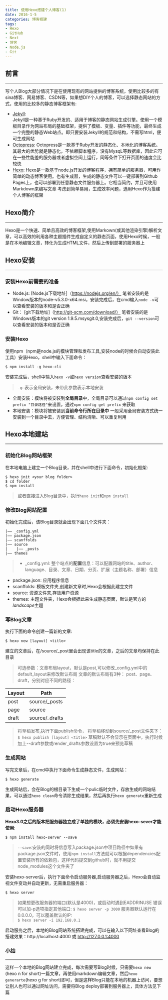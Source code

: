 ```yaml
---
title: 使用Hexo搭建个人博客(1)
date: 2016-1-5
categories: 博客搭建
tags: 
- Hexo 
- GitHub 
- Next 
- 博客 
- Node.js
- Git
---
```


## 前言
***

写个人Blog大部分情况下是在使用现有的网站提供的博客系统，使用比较多的有sina博客、网易博客、CSDN等，如果想DIY个人的博客，可以选择静态网站的方式，使用的比较多的静态博客框架有:
- [Jekyll](http://jekyll.bootcss.com/):  
Jekyll是一种基于Ruby开发的、适用于博客的静态网站生成引擎。使用一个模板目录作为网站布局的基础框架，提供了模板、变量、插件等功能，最终生成一个完整的静态Web站点。即只要安装Jekyll的规范和结构，不需写html，便可生成网站
- [Octopress](http://octopress.org/):
Octopress是一款基于Ruby开发的静态化、本地化的博客系统。其最大的优势就是静态化，不依赖脚本程序，没有MysqL等数据库，因此它可在一些性能差的服务器或者虚拟空间上运行，同等条件下打开页面的速度会比较快 
- [Hexo](https://hexo.io/):
Hexo是一款基于node.js开发的博客程序，拥有简单的服务器，可用作简单的动态博客使用。也有生成器，生成的静态文件可以一键部署到Github Pages上，也可以部署到任意静态文件服务器上。它相当简约，并且可使用Markdown来编写文章
考虑到简单易用，生成效率问题，选用Hexo作为搭建个人博客的框架

<!--more-->

## Hexo简介
***
Hexo是一个快速、简单且高效的博客框架,使用Markown(或其他渲染引擎)解析文章，可以高效的利用各种主题插件生成自定义的静态页面，使用Hexo时候，一般是在本地编辑文章，转化为生成HTML文件，然后上传到部署的服务器上

## Hexo安装
***
### 安装Hexo前需要的准备

- Node.js: 
[Node.js下载地址]（https://nodejs.org/en/）
笔者安装的是Window版本的node-v5.3.0-x64.msi，安装完成后，在cmd输入`node -v`可以查看安装的版本和是否正确
- Git：
[git下载地址]（http://git-scm.com/download/）
笔者安装的是Windows版本的git version 1.9.5.msysgit.0,安装完成后，`git --version`可以查看安装的版本和是否正确

### 安装Hexo

使用npm（npm是node.js的模块管理和发布工具,安装node的时候会自动安装此工具）安装Hexo，shell中输入下面命令：

    $ npm install -g hexo-cli

安装完成后，shell中输入`hexo -v`或`hexo version`查看安装的版本

> `-g`: 表示全局安装，未带此参数表示本地安装
- 全局安装：模块将被安装到**全局目录**中，全局目录可以通过`npm config set prefix "目录路径"`来设置，通过`npm config get prefix` 来获取
- 本地安装：模块将被安装到**当前命令行所在目录中**
一般采用全局安装方式统一安装到一个目录中去，方便管理、结构清晰、可以重复利用

## Hexo本地建站
***
### 初始化Blog网站框架

在本地电脑上建立一个Blog目录，并在shell中进行下面命令，初始化框架:

    $ hexo init <your blog folder>
    $ cd folder
    $ npm install
    
> 或者直接进入Blog目录中，执行`hexo init`和`npm install`

### 修改Blog网站配置

初始化完成后，该Blog目录就会出现下面几个文件夹：

    |—— _config.yml
    |—— package.json
    |—— scanffolds
    |—— source
    |    |—— _posts
    |—— themes
    
> - _config.yml:
整个站点的**配置**信息：可以配置网站的title、author、language、目录、文章、日期、分页、扩展（主题名称、部署）信息
- package.json: 应用程序信息
- scanffolds: 模板文件夹,创建新文章时,Hexo会根据此建立文件
- source: 资源文件夹,存放用户资源
- themes: 主题文件夹，Hexo会根据此来生成静态页面，默认是官方的*landscape*主题

### 写Blog文章
执行下面的命令创建一篇新的文章:

    $ hexo new [layout] <title>

建立的文章后，在/source/_post里会出现该title的文章，之后的文章均保持在此目录

> 可选参数：文章布局layout，默认是post,可以修改_config.yml中的default_layout来修改默认布局
> 文章的默认布局有3种： post、page、draft，分别对应不同的路径：

Layout |    Path       
  --   |     --       
 post  | source/_posts  
 page  | source         
 draft | source/_drafts 
 
> 将草稿发布,执行下面publish命令， 将草稿移动到source/_post文件夹下：
> `$ hexo publish [layout] <title>`
> 草稿默认不会显示在页面中，执行时候加上--draft参数或render_drafts参数设置为true来预览草稿

### 生成网站

写完文章后，在cmd中执行下面命令生成静态文件，生成网站：

    $ hexo generate
 
生成网站后，会在Blog的根目录下生成一个pulic临时文件，存放生成的网站结果，可以通过`hexo clean`命令清除生成结果，然后再执行`hexo generate`重新生成

### 启动Hexo服务器

**Hexo3.0之后的版本把服务器独立成了单独的模块，必须先安装hexo-sever才能使用**:

    $ npm install hexo-server --save

> `--save`:安装的同时将信息写入package.json中项目路径中如果有package.json文件时，使用`npm install`方法就可以根据dependencies配置安装所有的依赖包，这样代码提交到github时，就不用提交node_modules这个文件夹了

安装hexo-server后，执行下面命令启动服务器,启动服务器之后，Hexo会自动监视文件变动并自动更新，无需重启服务器：

    $ hexo server

> 如果想更改服务器的端口(默认是4000)，或启动时遇到EADDRINUSE 错误可以加-p选项指定其他端口:
> `$ hexo server -p 3000`
> 服务器默认运行在0.0.0.0，可以覆盖默认的IP:  
> `$ hexo server -i 192.168.0.1`

启动服务之后，本地的Blog网站系统搭建完成，可以在输入以下网址查看Blog的搭建效果：http://localhost:4000 或 http://127.0.0.1:4000

### 小结
***
这样一个本地的Blog网站建立完成，每次需要写Blog时候，只需要`hexo new` (hexo n for short)一篇文章，再使用markdown编辑文章，然后`hexo generarte`(hexo g for short)即可，但是这样Blog只能在本地的机器上访问，要想让别人也可以通过网址访问，需要将Blog deploy部署到服务器上，具体方法见下篇
















